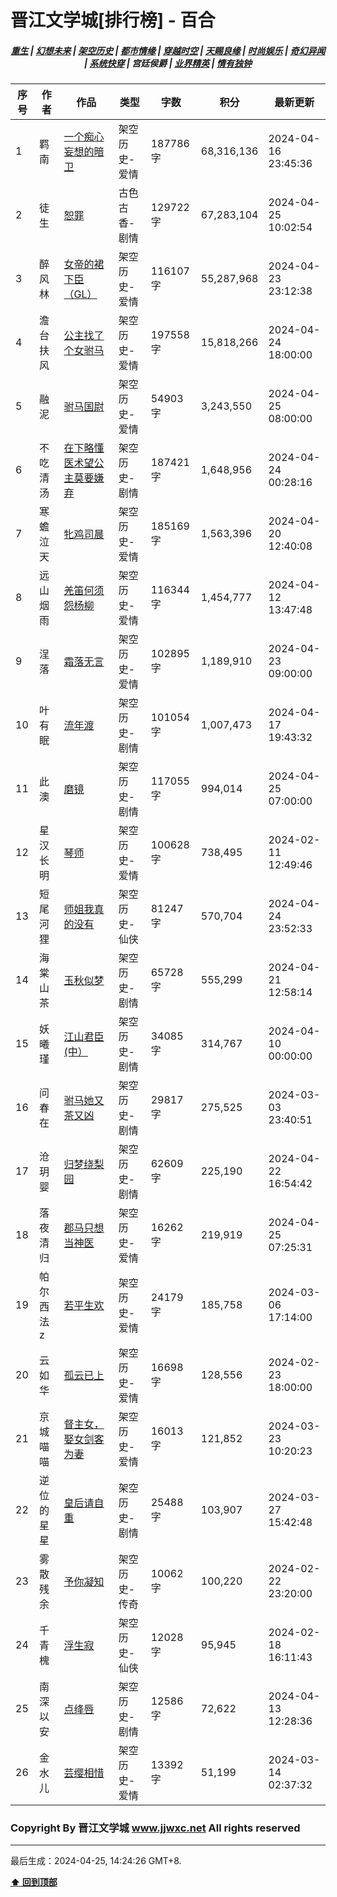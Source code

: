 # 晋江文学城[排行榜] - 百合

<h5 align="center">
	<a href="https://github.com/amaliegay/jjwxc-charts/blob/main/重生.md">重生</a> |
	<a href="https://github.com/amaliegay/jjwxc-charts/blob/main/幻想未来.md">幻想未来</a> |
	<a href="https://github.com/amaliegay/jjwxc-charts/blob/main/架空历史.md">架空历史</a> |
	<a href="https://github.com/amaliegay/jjwxc-charts/blob/main/都市情缘.md">都市情缘</a> |
	<a href="https://github.com/amaliegay/jjwxc-charts/blob/main/README.md">穿越时空</a> |
	<a href="https://github.com/amaliegay/jjwxc-charts/blob/main/天赐良缘.md">天赐良缘</a> |
	<a href="https://github.com/amaliegay/jjwxc-charts/blob/main/时尚娱乐.md">时尚娱乐</a> |
	<a href="https://github.com/amaliegay/jjwxc-charts/blob/main/奇幻异闻.md">奇幻异闻</a> |
	<a href="https://github.com/amaliegay/jjwxc-charts/blob/main/系统快穿.md">系统快穿</a> |
	<b>宫廷侯爵</b> |
	<a href="https://github.com/amaliegay/jjwxc-charts/blob/main/业界精英.md">业界精英</a> |
	<a href="https://github.com/amaliegay/jjwxc-charts/blob/main/情有独钟.md">情有独钟</a>
</h5>

| 序号 | 作者 | 作品 | 类型 | 字数 | 积分 | 最新更新 | 
|-----|------|------|-----|------|------|---------|
| 1 | 羁南 | [一个痴心妄想的暗卫](https://www.jjwxc.net/onebook.php?novelid=8385571) | 架空历史-爱情 | 187786字 | 68,316,136 | 2024-04-16 23:45:36 | 
| 2 | 徒生 | [恕罪](https://www.jjwxc.net/onebook.php?novelid=4892355) | 古色古香-剧情 | 129722字 | 67,283,104 | 2024-04-25 10:02:54 | 
| 3 | 醉风林 | [女帝的裙下臣（GL）](https://www.jjwxc.net/onebook.php?novelid=8312686) | 架空历史-爱情 | 116107字 | 55,287,968 | 2024-04-23 23:12:38 | 
| 4 | 澹台扶风 | [公主找了个女驸马](https://www.jjwxc.net/onebook.php?novelid=4166846) | 架空历史-爱情 | 197558字 | 15,818,266 | 2024-04-24 18:00:00 | 
| 5 | 融泥 | [驸马国尉](https://www.jjwxc.net/onebook.php?novelid=8792067) | 架空历史-爱情 | 54903字 | 3,243,550 | 2024-04-25 08:00:00 | 
| 6 | 不吃清汤 | [在下略懂医术望公主莫要嫌弃](https://www.jjwxc.net/onebook.php?novelid=8685462) | 架空历史-剧情 | 187421字 | 1,648,956 | 2024-04-24 00:28:16 | 
| 7 | 寒蟾泣天 | [牝鸡司晨](https://www.jjwxc.net/onebook.php?novelid=8674220) | 架空历史-爱情 | 185169字 | 1,563,396 | 2024-04-20 12:40:08 | 
| 8 | 远山烟雨 | [羌笛何须怨杨柳](https://www.jjwxc.net/onebook.php?novelid=8685178) | 架空历史-爱情 | 116344字 | 1,454,777 | 2024-04-12 13:47:48 | 
| 9 | 浧落 | [霜落无言](https://www.jjwxc.net/onebook.php?novelid=8116942) | 架空历史-爱情 | 102895字 | 1,189,910 | 2024-04-23 09:00:00 | 
| 10 | 叶有眠 | [流年渡](https://www.jjwxc.net/onebook.php?novelid=8707453) | 架空历史-剧情 | 101054字 | 1,007,473 | 2024-04-17 19:43:32 | 
| 11 | 此澳 | [磨镜](https://www.jjwxc.net/onebook.php?novelid=8774911) | 架空历史-剧情 | 117055字 | 994,014 | 2024-04-25 07:00:00 | 
| 12 | 星汉长明 | [琴师](https://www.jjwxc.net/onebook.php?novelid=8674988) | 架空历史-爱情 | 100628字 | 738,495 | 2024-02-11 12:49:46 | 
| 13 | 短尾河狸 | [师姐我真的没有](https://www.jjwxc.net/onebook.php?novelid=8790192) | 架空历史-仙侠 | 81247字 | 570,704 | 2024-04-24 23:52:33 | 
| 14 | 海棠山茶 | [玉秋似梦](https://www.jjwxc.net/onebook.php?novelid=8683123) | 架空历史-剧情 | 65728字 | 555,299 | 2024-04-21 12:58:14 | 
| 15 | 妖曦瑾 | [江山君臣(中）](https://www.jjwxc.net/onebook.php?novelid=8504820) | 架空历史-剧情 | 34085字 | 314,767 | 2024-04-10 00:00:00 | 
| 16 | 问春在 | [驸马她又茶又凶](https://www.jjwxc.net/onebook.php?novelid=8697096) | 架空历史-剧情 | 29817字 | 275,525 | 2024-03-03 23:40:51 | 
| 17 | 沧玥婴 | [归梦绕梨园](https://www.jjwxc.net/onebook.php?novelid=8793907) | 架空历史-剧情 | 62609字 | 225,190 | 2024-04-22 16:54:42 | 
| 18 | 落夜清归 | [郡马只想当神医](https://www.jjwxc.net/onebook.php?novelid=8760449) | 架空历史-爱情 | 16262字 | 219,919 | 2024-04-25 07:25:31 | 
| 19 | 帕尔西法z | [若平生欢](https://www.jjwxc.net/onebook.php?novelid=8729027) | 架空历史-爱情 | 24179字 | 185,758 | 2024-03-06 17:14:00 | 
| 20 | 云如华 | [孤云已上](https://www.jjwxc.net/onebook.php?novelid=8689697) | 架空历史-爱情 | 16698字 | 128,556 | 2024-02-23 18:00:00 | 
| 21 | 京城喵喵 | [督主女，娶女剑客为妻](https://www.jjwxc.net/onebook.php?novelid=8727912) | 架空历史-爱情 | 16013字 | 121,852 | 2024-03-23 10:20:23 | 
| 22 | 逆位的星星 | [皇后请自重](https://www.jjwxc.net/onebook.php?novelid=8765551) | 架空历史-剧情 | 25488字 | 103,907 | 2024-03-27 15:42:48 | 
| 23 | 雾散残余 | [予你凝知](https://www.jjwxc.net/onebook.php?novelid=8666891) | 架空历史-传奇 | 10062字 | 100,220 | 2024-02-22 23:20:00 | 
| 24 | 千青槐 | [浮生寂](https://www.jjwxc.net/onebook.php?novelid=8697739) | 架空历史-仙侠 | 12028字 | 95,945 | 2024-02-18 16:11:43 | 
| 25 | 南深以安 | [点绛唇](https://www.jjwxc.net/onebook.php?novelid=8496495) | 架空历史-剧情 | 12586字 | 72,622 | 2024-04-13 12:28:36 | 
| 26 | 金水儿 | [芸缨相惜](https://www.jjwxc.net/onebook.php?novelid=8757074) | 架空历史-爱情 | 13392字 | 51,199 | 2024-03-14 02:37:32 | 

### Copyright By 晋江文学城 www.jjwxc.net All rights reserved

---

最后生成：2024-04-25, 14:24:26 GMT+8.

**[⬆ 回到顶部](#晋江文学城排行榜---百合)**

